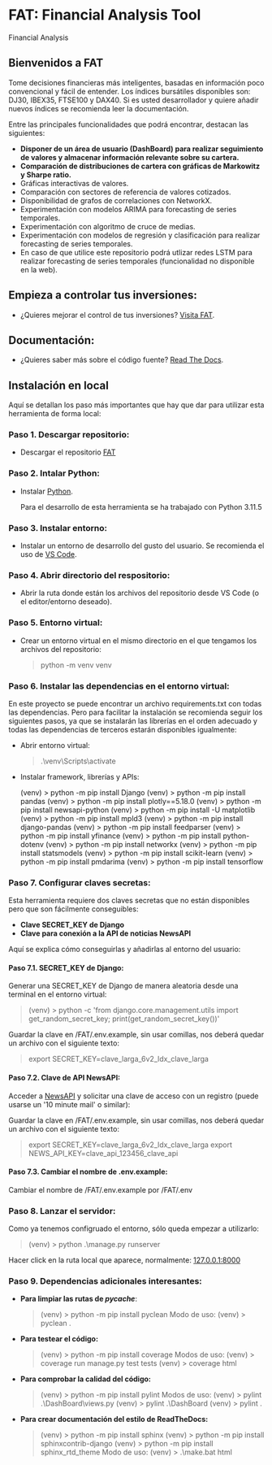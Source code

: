 # FAT: Financial Analysis Tool

Financial Analysis

## Bienvenidos a FAT

Tome decisiones financieras más inteligentes, basadas en información poco convencional y fácil de entender. Los índices bursátiles disponibles son: DJ30, IBEX35, FTSE100 y DAX40. Si es usted desarrollador y quiere añadir nuevos índices se recomienda leer la documentación.

Entre las principales funcionalidades que podrá encontrar, destacan las siguientes:

 - **Disponer de un área de usuario (DashBoard) para realizar seguimiento de valores y almacenar información relevante sobre su cartera.**
 - **Comparación de distribuciones de cartera con gráficas de Markowitz y Sharpe ratio.**
 - Gráficas interactivas de valores. 
 - Comparación con sectores de referencia de valores cotizados. 
 - Disponibilidad de grafos de correlaciones con NetworkX.
 - Experimentación con modelos ARIMA para forecasting de series temporales.  
 - Experimentación con algoritmo de cruce de medias.
 - Experimentación con modelos de regresión y clasificación para realizar forecasting de series temporales. 
 - En caso de que utilice este repositorio podrá utlizar redes LSTM para realizar forecasting de series temporales (funcionalidad no disponible en la web). 


## Empieza a controlar tus inversiones:

- ¿Quieres mejorar el control de tus inversiones? [Visita FAT](http://takeiteasy.pythonanywhere.com/).

## Documentación:

- ¿Quieres saber más sobre el código fuente? [Read The Docs](https://fat.readthedocs.io/es/latest/).

## Instalación en local

Aquí se detallan los paso más importantes que hay que dar para utilizar esta herramienta de forma local:

### **Paso 1.** Descargar repositorio:

 - Descargar el repositorio [FAT](https://github.com/rmt0009alu/FAT)

 
### **Paso 2.** Intalar Python:

 - Instalar [Python](https://www.python.org/downloads/). 

   Para el desarrollo de esta herramienta se ha trabajado con Python 3.11.5


### Paso 3. Instalar entorno:

 - Instalar un entorno de desarrollo del gusto del usuario. Se recomienda el uso de [VS Code](https://code.visualstudio.com/download).


### Paso 4. Abrir directorio del respositorio:

 - Abrir la ruta donde están los archivos del repositorio desde VS Code (o el editor/entorno deseado).


### Paso 5. Entorno virtual:

 - Crear un entorno virtual en el mismo directorio en el que tengamos los archivos del repositorio:

   > python -m venv venv

### **Paso 6. Instalar las dependencias en el entorno virtual:**

En este proyecto se puede encontrar un archivo requirements.txt con todas las dependencias. Pero para facilitar la instalación se recomienda seguir los siguientes pasos, ya que se instalarán las librerías en el orden adecuado y todas las dependencias de terceros estarán disponibles igualmente:

- Abrir entorno virtual:

  > .\venv\Scripts\activate

- Instalar framework, librerías y APIs:

  (venv) > python -m pip install Django
  (venv) > python -m pip install pandas
  (venv) > python -m pip install plotly==5.18.0
  (venv) > python -m pip install newsapi-python
  (venv) > python -m pip install -U matplotlib
  (venv) > python -m pip install mpld3
  (venv) > python -m pip install django-pandas
  (venv) > python -m pip install feedparser
  (venv) > python -m pip install yfinance
  (venv) > python -m pip install python-dotenv
  (venv) > python -m pip install networkx
  (venv) > python -m pip install statsmodels
  (venv) > python -m pip install scikit-learn
  (venv) > python -m pip install pmdarima
  (venv) > python -m pip install tensorflow

### **Paso 7. Configurar claves secretas:**

Esta herramienta requiere dos claves secretas que no están disponibles pero que son fácilmente conseguibles:
- **Clave SECRET_KEY de Django**
- **Clave para conexión a la API de noticias NewsAPI**

Aquí se explica cómo conseguirlas y añadirlas al entorno del usuario:

#### **Paso 7.1. SECRET_KEY de Django:**

Generar una SECRET_KEY de Django de manera aleatoria desde una terminal en el entorno virtual:

> (venv) > python -c 'from django.core.management.utils import get_random_secret_key; print(get_random_secret_key())'

Guardar la clave en /FAT/.env.example, sin usar comillas, nos deberá quedar un archivo con el siguiente texto:

> export SECRET_KEY=clave_larga_6v2_ldx_clave_larga

#### **Paso 7.2. Clave de API NewsAPI:**

Acceder a [NewsAPI](https://newsapi.org/) y solicitar una clave de acceso con un registro (puede usarse un '10 minute mail' o similar):

Guardar la clave en /FAT/.env.example, sin usar comillas, nos deberá quedar un archivo con el siguiente texto:

> export SECRET_KEY=clave_larga_6v2_ldx_clave_larga
> export NEWS_API_KEY=clave_api_123456_clave_api

#### **Paso 7.3. Cambiar el nombre de .env.example:**

Cambiar el nombre de /FAT/.env.example por /FAT/.env

### **Paso 8. Lanzar el servidor:**

Como ya tenemos configruado el entorno, sólo queda empezar a utilizarlo:

> (venv) > python .\manage.py runserver

Hacer click en la ruta local que aparece, normalmente: [127.0.0.1:8000](http://127.0.0.1:8000/)

### **Paso 9. Dependencias adicionales interesantes:**

- **Para limpiar las rutas de _pycache_**:

  > (venv) > python -m pip install pyclean
  Modo de uso:
  > (venv) > pyclean .
- **Para testear el código:**

  > (venv) > python -m pip install coverage
  Modos de uso:
  > (venv) > coverage run manage.py test tests
  > (venv) > coverage html
- **Para comprobar la calidad del código:**

  > (venv) > python -m pip install pylint
  Modos de uso:
  > (venv) > pylint .\DashBoard\views.py
  > (venv) > pylint .\DashBoard
  > (venv) > pylint .
- **Para crear documentación del estilo de ReadTheDocs:**

  > (venv) > python -m pip install sphinx
  > (venv) > python -m pip install sphinxcontrib-django
  > (venv) > python -m pip install sphinx_rtd_theme
  Modo de uso:
  > (venv) > .\make.bat html
    ```
